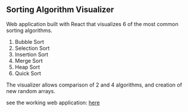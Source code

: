 ## Sorting Algorithm Visualizer

Web application built with React that visualizes 6 of the most common sorting algorithms.

1. Bubble Sort
2. Selection Sort
3. Insertion Sort
4. Merge Sort
5. Heap Sort
6. Quick Sort

The visualizer allows comparison of 2 and 4 algorithms, and creation of new random arrays. 


see the working web application: [here](https://diegojramirezs7.github.io/sorting-visualizer/)



